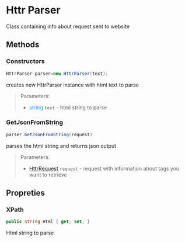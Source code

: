 # Httr Parser

Class containing info about request sent to website
## Methods
### Constructors
```c#
HttrParser parser=new HttrParser(text);
```
creates new HttrParser instance with html text to parse
>Parameters:
>- <font color="DodgerBlue">string</font> ```text``` - html string to parse

### GetJsonFromString

```c#
parser.GetJsonFromString(request) 
```
parses the html string and returns json output

>Parameters:
>- [HttrRequest](./HttrRequest.md) ```request``` - request with information about tags you want to retrieve

## Propreties

### XPath
```c#
public string Html { get; set; }
```
Html string to parse
